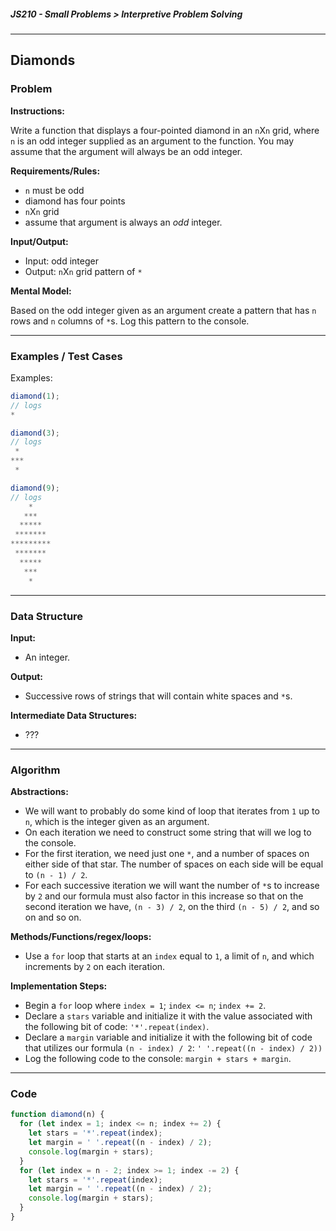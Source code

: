 ##### JS210 - Small Problems > Interpretive Problem Solving

---

## Diamonds

### Problem

**Instructions:**

Write a function that displays a four-pointed diamond in an `n`X`n` grid, where `n` is an odd integer supplied as an argument to the function. You may assume that the argument will always be an odd integer.  

**Requirements/Rules:**

* `n` must be odd
* diamond has four points
* `n`X`n` grid
* assume that argument is always an _odd_ integer.

**Input/Output:**

* Input: odd integer
* Output: `n`X`n` grid pattern of `*`

**Mental Model:**

Based on the odd integer given as an argument create a pattern that has `n` rows and `n` columns of `*`s. Log this pattern to the console.

---

### Examples / Test Cases

Examples: 

```javascript
diamond(1);
// logs
*
```

```javascript
diamond(3);
// logs
 *
***
 *
```

```javascript
diamond(9);
// logs
    *
   ***
  *****
 *******
*********
 *******
  *****
   ***
    *
```

---

### Data Structure

**Input:**

* An integer.

**Output:**

* Successive rows of strings that will contain white spaces and `*`s.

**Intermediate Data Structures:**

* ???

---

### Algorithm

**Abstractions:**

* We will want to probably do some kind of loop that iterates from `1` up to `n`, which is the integer given as an argument.
* On each iteration we need to construct some string that will we log to the console.
* For the first iteration, we need just one `*`, and a number of spaces on either side of that star. The number of spaces on each side will be equal to `(n - 1) / 2`. 
* For each successive iteration we will want the number of `*`s to increase by `2` and our formula must also factor in this increase so that on the second iteration we have, `(n - 3) / 2`, on the third `(n - 5) / 2`, and so on and so on.

**Methods/Functions/regex/loops:**

* Use a `for` loop that starts at an `index` equal to `1`, a limit of `n`, and which increments by `2` on each iteration.

**Implementation Steps:**

* Begin a `for` loop where `index = 1`; `index <= n`; `index += 2`.
* Declare a `stars` variable and initialize it with the value associated with the following bit of code: `'*'.repeat(index)`.
* Declare a `margin` variable and initialize it with the following bit of code that utilizes our formula `(n - index) / 2`: `' '.repeat((n - index) / 2))`
* Log the following code to the console: `margin + stars + margin`.

---

### Code

```javascript
function diamond(n) {
  for (let index = 1; index <= n; index += 2) {
    let stars = '*'.repeat(index);
    let margin = ' '.repeat((n - index) / 2);
    console.log(margin + stars);
  }
  for (let index = n - 2; index >= 1; index -= 2) {
    let stars = '*'.repeat(index);
    let margin = ' '.repeat((n - index) / 2);
    console.log(margin + stars); 
  }
}
```



